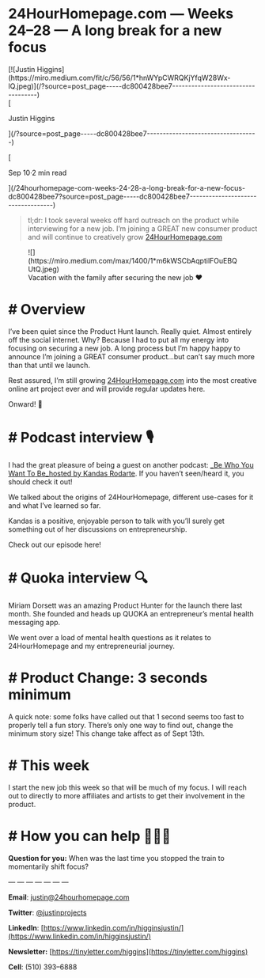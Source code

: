 <div class="n p">

<div class="aq ar as at au fw aw w">

<div class="">

# 24HourHomepage.com — Weeks 24–28 — A long break for a new focus

<div class="cx">

<div class="n ck gw gx gy">

<div class="o n">

<div>[![Justin Higgins](https://miro.medium.com/fit/c/56/56/1*hnWYpCWRQKjYfqW28Wx-lQ.jpeg)](/?source=post_page-----dc800428bee7-----------------------------------)</div>

<div class="hc w n cu">

<div class="n">

<div style="flex:1"><span class="bb b bc bd gv">

<div>

<div class="bw" role="tooltip" aria-hidden="false" aria-describedby="3" aria-labelledby="3">[

Justin Higgins

](/?source=post_page-----dc800428bee7-----------------------------------)</div>

</div>

</span></div>

</div>

<span class="bb b bc bd bz">[

<span class="hd"></span>Sep 10<span class="he">·</span>2 min read

](/24hourhomepage-com-weeks-24-28-a-long-break-for-a-new-focus-dc800428bee7?source=post_page-----dc800428bee7-----------------------------------)</span></div>

</div>

</div>

</div>

</div>

> tl;dr: I took several weeks off hard outreach on the product while interviewing for a new job. I’m joining a GREAT new consumer product and will continue to creatively grow [24HourHomepage.com](https://24hourhomepage.com)

<figure class="is it iu iv iw ix fg fh paragraph-image">

<div role="button" tabindex="0" class="iy iz ap ja w jb">

<div class="fg fh ir">![](https://miro.medium.com/max/1400/1*m6kWSCbAqptilFOuEBQUtQ.jpeg)</div>

</div>

<figcaption class="je jf fi fg fh jg jh bb b bc bd bz" data-selectable-paragraph="">Vacation with the family after securing the new job ❤️</figcaption>

</figure>

# # Overview

I’ve been quiet since the Product Hunt launch. Really quiet. Almost entirely off the social internet. Why? Because I had to put all my energy into focusing on securing a new job. A long process but I’m happy happy to announce I’m joining a GREAT consumer product…but can’t say much more than that until we launch.

Rest assured, I’m still growing [24HourHomepage.com](https://24hourhomepage.com) into the most creative online art project ever and will provide regular updates here.

Onward! 🚀

# # Podcast interview 🎙

I had the great pleasu<span id="rmm"><span id="rmm"><span id="rmm"><span id="rmm"><span id="rmm"><span id="rmm"><span id="rmm"><span id="rmm">r</span></span></span></span></span></span></span></span>e of being a guest on another podcast: [_Be Who You Want To Be_hosted by Kandas Rodarte](https://momgeek.com/89-justin-higgins/). If you haven’t seen/heard it, you should check it out!

We talked about the origins of 24HourHomepage, different use-cases for it and what I’ve learned so far.

Kandas is a positive, enjoyable person to talk with you’ll surely get something out of her discussions on entrepreneurship.

Check out our episode here!

# # Quoka interview 🔍

Miriam Dorsett was an amazing Product Hunter for the launch there last month. She founded and heads up QUOKA an entrepreneur’s mental health messaging app.

We went over a load of mental health questions as it relates to 24HourHomepage and my entrepreneurial journey.

# # Product Change: 3 seconds minimum

A quick note: some folks have called out that 1 second seems too fast to properly tell a fun story. There’s only one way to find out, change the minimum story size! This change take affect as of Sept 13th.

# # This week

I start the new job this week so that will be much of my focus. I will reach out to directly to more affiliates and artists to get their involvement in the product.

# # How you can help 👏👏👏

**Question for you:** When was the last time you stopped the train to momentarily shift focus?

— — — — — — —

**Email**: [justin@24hourhomepage.com](mailto:justin@24hourhomepage.com)

**Twitter**: [@justinprojects](http://twitter.com/justinprojects)

**LinkedIn**: [https://www.linkedin.com/in/higginsjustin/](https://www.linkedin.com/in/higginsjustin/)

**Newsletter:** [https://tinyletter.com/higgins](https://tinyletter.com/higgins)

**Cell**: (510) 393–6888

</div>

</div>
